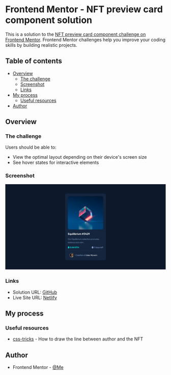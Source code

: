 # Frontend Mentor - NFT preview card component solution

This is a solution to the [NFT preview card component challenge on Frontend Mentor](https://www.frontendmentor.io/challenges/nft-preview-card-component-SbdUL_w0U). Frontend Mentor challenges help you improve your coding skills by building realistic projects. 

## Table of contents

- [Overview](#overview)
  - [The challenge](#the-challenge)
  - [Screenshot](#screenshot)
  - [Links](#links)
- [My process](#my-process)
  - [Useful resources](#useful-resources)
- [Author](#author)


## Overview

### The challenge

Users should be able to:

- View the optimal layout depending on their device's screen size
- See hover states for interactive elements

### Screenshot

![](./screenshot.jpg)


### Links

- Solution URL: [GitHub](./)
- Live Site URL: [Netlify](https://whimsical-begonia-eba5da.netlify.app/)

## My process

### Useful resources

- [css-tricks](https://css-tricks.com/video-screencasts/195-how-to-draw-a-line-with-css/) - How to draw the line between author and the NFT
## Author

- Frontend Mentor - [@Me](https://www.frontendmentor.io/profile/NiklausRupail)
